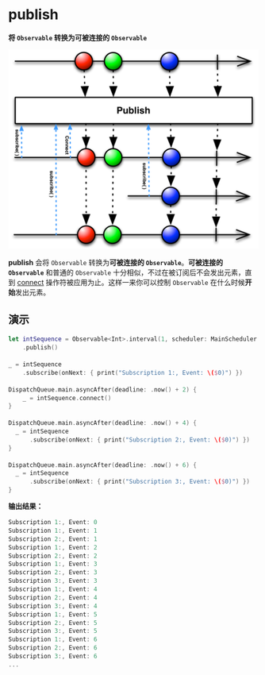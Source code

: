 # publish

**将 `Observable` 转换为可被连接的 `Observable`**

![](../.gitbook/assets/publish.png)

**publish** 会将 `Observable` 转换为**可被连接的 `Observable`**。**可被连接的 `Observable`** 和普通的 `Observable` 十分相似，不过在被订阅后不会发出元素，直到 [connect](connect.md) 操作符被应用为止。这样一来你可以控制 `Observable` 在什么时候**开始**发出元素。

## 演示

```swift
let intSequence = Observable<Int>.interval(1, scheduler: MainScheduler.instance)
    .publish()

_ = intSequence
    .subscribe(onNext: { print("Subscription 1:, Event: \($0)") })

DispatchQueue.main.asyncAfter(deadline: .now() + 2) {
    _ = intSequence.connect()
}

DispatchQueue.main.asyncAfter(deadline: .now() + 4) {
  _ = intSequence
      .subscribe(onNext: { print("Subscription 2:, Event: \($0)") })
}

DispatchQueue.main.asyncAfter(deadline: .now() + 6) {
  _ = intSequence
      .subscribe(onNext: { print("Subscription 3:, Event: \($0)") })
}
```

**输出结果：**

```swift
Subscription 1:, Event: 0
Subscription 1:, Event: 1
Subscription 2:, Event: 1
Subscription 1:, Event: 2
Subscription 2:, Event: 2
Subscription 1:, Event: 3
Subscription 2:, Event: 3
Subscription 3:, Event: 3
Subscription 1:, Event: 4
Subscription 2:, Event: 4
Subscription 3:, Event: 4
Subscription 1:, Event: 5
Subscription 2:, Event: 5
Subscription 3:, Event: 5
Subscription 1:, Event: 6
Subscription 2:, Event: 6
Subscription 3:, Event: 6
...
```


